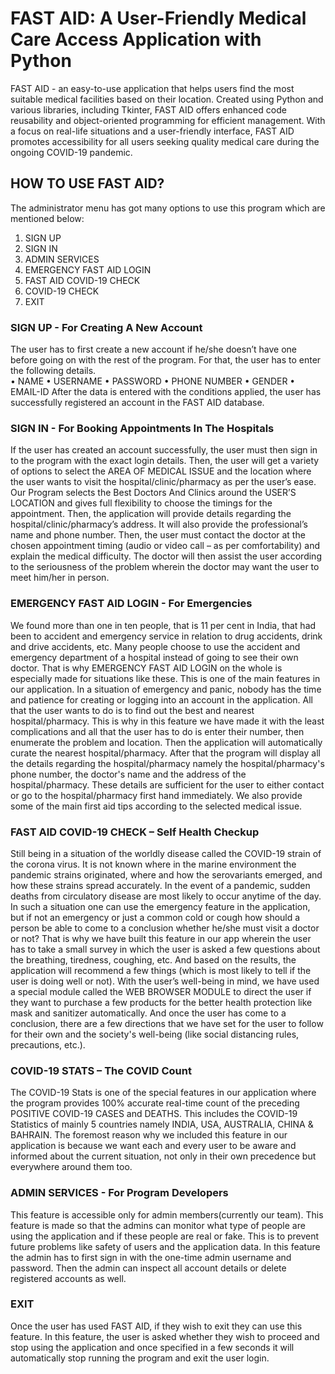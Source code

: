 # FAST AID: A User-Friendly Medical Care Access Application with Python

FAST AID - an easy-to-use application that helps users find the most suitable medical facilities based on their location. 
Created using Python and various libraries, including Tkinter, FAST AID offers enhanced code reusability and object-oriented programming 
for efficient management. With a focus on real-life situations and a user-friendly interface, FAST AID promotes accessibility for all users 
seeking quality medical care during the ongoing COVID-19 pandemic.

## HOW TO USE FAST AID?
The administrator menu has got many options to use this program which are mentioned below:
1.	SIGN UP                                                 
2.	SIGN IN                                                 
3.	ADMIN SERVICES                              
4.	EMERGENCY FAST AID LOGIN
5.  FAST AID COVID-19 CHECK
6.  COVID-19 CHECK
7.  EXIT

### SIGN UP - For Creating A New Account
The user has to first create a new account if he/she doesn’t have one before going on with the rest of the program. For that, the user has to enter the following details.  
•	NAME
•	USERNAME
•	PASSWORD
•	PHONE NUMBER
•	GENDER
•	EMAIL-ID
After the data is entered with the conditions applied, the user has successfully registered an account in the FAST AID database.

### SIGN IN - For Booking Appointments In The Hospitals
If the user has created an account successfully, the user must then sign in to the program with the exact login details. Then, the user will get a variety of options to select the AREA OF MEDICAL ISSUE and the location where the user wants to visit the hospital/clinic/pharmacy as per the user’s ease. Our Program selects the Best Doctors And Clinics around the USER’S LOCATION and gives full flexibility to choose the timings for the appointment. 
Then, the application will provide details regarding the hospital/clinic/pharmacy’s address. It will also provide the professional’s name and phone number. Then, the user must contact the doctor at the chosen appointment timing (audio or video call – as per comfortability) and explain the medical difficulty. The doctor will then assist the user according to the seriousness of the problem wherein the doctor may want the user to meet him/her in person.


### EMERGENCY FAST AID LOGIN - For Emergencies
We found more than one in ten people, that is 11 per cent in India, that had been to accident and emergency service in relation to drug accidents, drink and drive accidents, etc. Many people choose to use the accident and emergency department of a hospital instead of going to see their own doctor. That is why EMERGENCY FAST AID LOGIN on the whole is especially made for situations like these. This is one of the main features in our application. In a situation of emergency and panic, nobody has the time and patience for creating or logging into an account in the application. All that the user wants to do is to find out the best and nearest hospital/pharmacy. This is why in this feature we have made it with the least complications and all that the user has to do is enter their number, then enumerate the problem and location. Then the application will automatically curate the nearest hospital/pharmacy. After that the program will display all the details regarding the hospital/pharmacy namely the hospital/pharmacy's phone number, the doctor's name and the address of the hospital/pharmacy. These details are sufficient for the user to either contact or go to the hospital/pharmacy first hand immediately. We also provide some of the main first aid tips according to the selected medical issue.


### FAST AID COVID-19 CHECK – Self Health Checkup
Still being in a situation of the worldly disease called the COVID-19 strain of the corona virus. It is not known where in the marine environment the pandemic strains originated, where and how the serovariants emerged, and how these strains spread accurately. In the event of a pandemic, sudden deaths from circulatory disease are most likely to occur anytime of the day. In such a situation one can use the emergency feature in the application, but if not an emergency or just a common cold or cough how should a person be able to come to a conclusion whether he/she must visit a doctor or not? That is why we have built this feature in our app wherein the user has to take a small survey in which the user is asked a few questions about the breathing, tiredness, coughing, etc. And based on the results, the application will recommend a few things (which is most likely to tell if the user is doing well or not). With the user’s well-being in mind, we have used a special module called the WEB BROWSER MODULE to direct the user if they want to purchase a few products for the better health protection like mask and sanitizer automatically.
And once the user has come to a conclusion, there are a few directions that we have set for the user to follow for their own and the society's well-being (like social distancing rules, precautions, etc.).

### COVID-19 STATS – The COVID Count
The COVID-19 Stats is one of the special features in our application where the program provides 100% accurate real-time count of the preceding POSITIVE COVID-19 CASES and DEATHS. This includes the COVID-19 Statistics of mainly 5 countries namely INDIA, USA, AUSTRALIA, CHINA & BAHRAIN. The foremost reason why we included this feature in our application is because we want each and every user to be aware and informed about the current situation, not only in their own precedence but everywhere around them too.

### ADMIN SERVICES - For Program Developers
This feature is accessible only for admin members(currently our team). This feature is made so that the admins can monitor what type of people are using the application and if these people are real or fake. This is to prevent future problems like safety of users and the application data. In this feature the admin has to first sign in with the one-time admin username and password. Then the admin can inspect all account details or delete registered accounts as well.

### EXIT
Once the user has used FAST AID, if they wish to exit they can use this feature. In this feature, the user is asked whether they wish to proceed and stop using the application and once specified in a few seconds it will automatically stop running the program and exit the user login.
